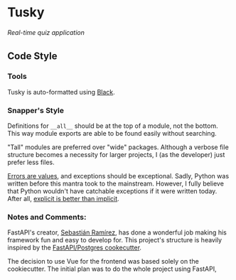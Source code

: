 # Tusky
###### Real-time quiz application

## Code Style
### Tools
Tusky is auto-formatted using [Black](https://github.com/psf/black).

[comment]: <> (Todo: Add Flake8 to tools)

### Snapper's Style
Definitions for `__all__` should be at the top of a module, not the bottom.
This way module exports are able to be found easily without searching.

"Tall" modules are preferred over "wide" packages.
Although a verbose file structure becomes a necessity for larger projects,
I (as the developer) just prefer less files.

[Errors are values](https://go-proverbs.github.io/), and exceptions should be exceptional.
Sadly, Python was written before this mantra took to the mainstream.
However, I fully believe that Python wouldn't have catchable exceptions if it were written today.
After all, [explicit is better than implicit](https://www.python.org/dev/peps/pep-0020/#id2).

### Notes and Comments:
FastAPI's creator, [Sebastián Ramírez](https://github.com/tiangolo), has done a wonderful job making his framework 
fun and easy to develop for.
This project's structure is heavily inspired by the [FastAPI/Postgres cookecutter](https://github.com/tiangolo/full-stack-fastapi-postgresql/tree/master/%7B%7Bcookiecutter.project_slug%7D%7D).

The decision to use Vue for the frontend was based solely on the cookiecutter. The initial plan was to do the whole project using FastAPI, 
